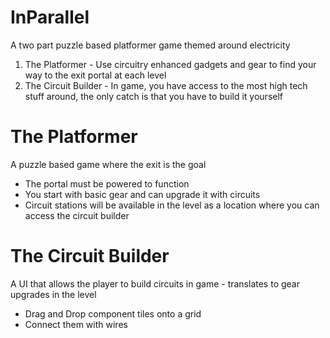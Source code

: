 # InParallel
A two part puzzle based platformer game themed around electricity
1) The Platformer - Use circuitry enhanced gadgets and gear to find your way to the exit portal at each level
2) The Circuit Builder - In game, you have access to the most high tech stuff around, the only catch is that you have to build it yourself

# The Platformer
A puzzle based game where the exit is the goal
- The portal must be powered to function
- You start with basic gear and can upgrade it with circuits
- Circuit stations will be available in the level as a location where you can access the circuit builder

# The Circuit Builder
A UI that allows the player to build circuits in game - translates to gear upgrades in the level
- Drag and Drop component tiles onto a grid
- Connect them with wires
